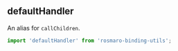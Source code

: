 
## defaultHandler

An alias for `callChildren`.

```javascript
import 'defaultHandler' from 'rosmaro-binding-utils';
```